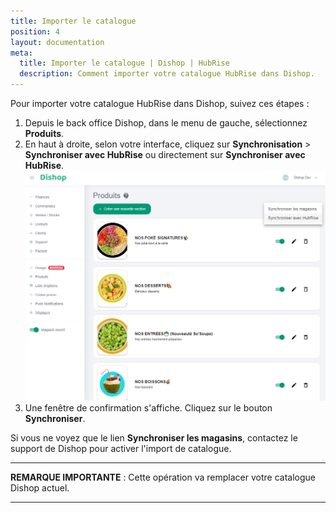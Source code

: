 ```yaml
---
title: Importer le catalogue
position: 4
layout: documentation
meta:
  title: Importer le catalogue | Dishop | HubRise
  description: Comment importer votre catalogue HubRise dans Dishop.
---
```


Pour importer votre catalogue HubRise dans Dishop, suivez ces étapes :

1. Depuis le back office Dishop, dans le menu de gauche, sélectionnez **Produits**.
1. En haut à droite, selon votre interface, cliquez sur **Synchronisation** > **Synchroniser avec HubRise** ou directement sur **Synchroniser avec HubRise**.
   ![Importer le catalogue- Synchroniser catalogue](./images/007-dishop-synchronise-catalog.png)
1. Une fenêtre de confirmation s'affiche. Cliquez sur le bouton **Synchroniser**.

Si vous ne voyez que le lien **Synchroniser les magasins**, contactez le support de Dishop pour activer l'import de catalogue.

---

**REMARQUE IMPORTANTE** : Cette opération va remplacer votre catalogue Dishop actuel.

---
